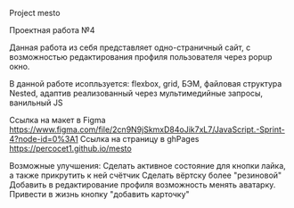 Project mesto

Проектная работа №4

Данная работа из себя представляет одно-страничный сайт, с возможностью редактирования профиля пользователя через popup окно.

В данной работе исопльзуется: 
flexbox, grid, БЭМ, файловая структура Nested, адаптив реализованный через мультимедийные запросы, ванильный JS

Ссылка на макет в Figma
https://www.figma.com/file/2cn9N9jSkmxD84oJik7xL7/JavaScript.-Sprint-4?node-id=0%3A1
Ссылка на страницу в ghPages
https://percocet1.github.io/mesto

Возможные улучшения: 
Сделать активное состояние для кнопки лайка, а также прикрутить к ней счётчик
Сделать вёртску более "резиновой"
Добавить в редактирование профиля возможность менять аватарку.
Привести в жизнь кнопку "добавить карточку"


